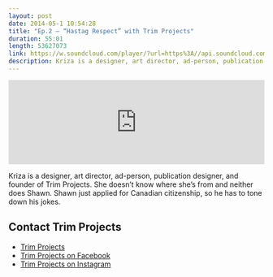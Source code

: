 ```yaml
---
layout: post
date: 2014-05-1 10:54:28
title: "Ep.2 – “Hastag Respect” with Trim Projects"
duration: 55:01
length: 53627073
link: https://w.soundcloud.com/player/?url=https%3A//api.soundcloud.com/tracks/147434502
description: Kriza is a designer, art director, ad-person, publication designer, and founder of Trim Projects. She doesn’t know where she’s from and neither does Shawn. Shawn just applied for Canadian citizenship, so he has to tone down his jokes.
---
```


<iframe width="100%" height="166" scrolling="no" frameborder="no" src="https://w.soundcloud.com/player/?url=https%3A//api.soundcloud.com/tracks/147434502&amp;color=ff5959&amp;auto_play=false&amp;hide_related=false&amp;show_artwork=true"></iframe>

Kriza is a designer, art director, ad-person, publication designer, and founder of Trim Projects. She doesn’t know where she’s from and neither does Shawn. Shawn just applied for Canadian citizenship, so he has to tone down his jokes.

## Contact Trim Projects

- [Trim Projects](http://trim-projects.com/)
- [Trim Projects on Facebook](https://www.facebook.com/TrimProjects) 
- [Trim Projects on Instagram](http://instagram.com/trim_projects) 